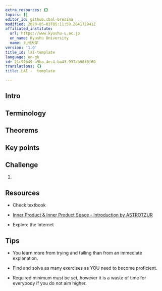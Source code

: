 ```yaml
---
extra_resources: {}
topics: []
editor_id: github.cbal-brezina
modified: 2020-05-03T05:11:59.264172941Z
affiliated_institute:
  url: https://www.kyushu-u.ac.jp
  en_name: Kyushu University
  name: 九州大学
version: '1.0'
title_id: lai-template
language: en-gb
id: 21c92b49-a5ba-4ec4-ba43-937ab98f6f60
translations: {}
title: LAI -  template

---
```


## Intro

  


## Terminology



## Theorems




## Key points





## Challenge

1. 




## Resources

- Check textbook

- [Inner Product & Inner Product Space - Introduction by ASTROTZUR](https://youtu.be/AxQijYY6cQ8)
 

- Explore the Internet

## Tips


- You learn more from trying and failing than from an immediate explanation.

- Find and solve as many exercises as YOU need to become proficient.

- Required minimum must be set, however it is a waste of time for everybody if you do not aim higher.






